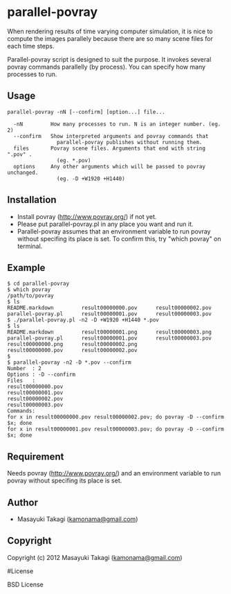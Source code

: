 # parallel-povray

When rendering results of time varying computer simulation, it is nice to compute the images parallely because there are so many scene files for each time steps.

Parallel-povray script is designed to suit the purpose. It invokes several povray commands parallelly (by process). You can specify how many processes to run.

## Usage

    parallel-povray -nN [--confirm] [option...] file...

      -nN         How many processes to run. N is an integer number. (eg. 2)
      --confirm   Show interpreted arguments and povray commands that
                    parallel-povray publishes without running them.
      files       Povray scene files. Arguments that end with string ".pov" .
                    (eg. *.pov)
      options     Any other arguments which will be passed to povray unchanged.
                    (eg. -D +W1920 +H1440)

## Installation

   * Install povray (http://www.povray.org/) if not yet.
   * Please put parallel-povray.pl in any place you want and run it.
   * Parallel-povray assumes that an environment variable to run povray without specifing its place is set. To confirm this, try "which povray" on terminal.

## Example

    $ cd parallel-povray
    $ which povray
    /path/to/povray
    $ ls
    README.markdown         result00000000.pov      result00000002.pov
    parallel-povray.pl      result00000001.pov      result00000003.pov
    $ ./parallel-povray.pl -n2 -D +W1920 +H1440 *.pov
    $ ls
    README.markdown         result00000001.png      result00000003.png
    parallel-povray.pl      result00000001.pov      result00000003.pov
    result00000000.png      result00000002.png
    result00000000.pov      result00000002.pov
    $
    $ parallel-povray -n2 -D *.pov --confirm
    Number  : 2
    Options : -D --confirm
    Files   :
    result00000000.pov
    result00000001.pov
    result00000002.pov
    result00000003.pov
    Commands:
    for x in result00000000.pov result00000002.pov; do povray -D --confirm $x; done
    for x in result00000001.pov result00000003.pov; do povray -D --confirm $x; done

## Requirement

Needs povray (http://www.povray.org/) and an environment variable to run povray without specifing its place is set.

## Author

* Masayuki Takagi (kamonama@gmail.com)

## Copyright

Copyright (c) 2012 Masayuki Takagi (kamonama@gmail.com)

#License

BSD License
